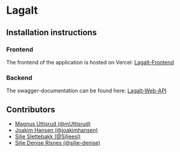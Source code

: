 # Lagalt

## Installation instructions

### Frontend
The frontend of the application is hosted on Vercel:
[Lagalt-Frontend](https://lagalt-frontend-plum.vercel.app/)

### Backend
The swagger-documentation can be found here:
[Lagalt-Web-API](https://lagalt-docker.azurewebsites.net/swagger/index.html)

## Contributors
* [Magnus Uttisrud (@mUttisrud)](https://github.com/mUttisrud)
* [Joakim Hansen (@joakimhansen)](https://github.com/joakimhansen)
* [Silje Slettebakk (@Siljeesl)](https://github.com/Siljeesl)
* [Silje Denise Risnes (@silje-denise)](https://github.com/silje-denise)

